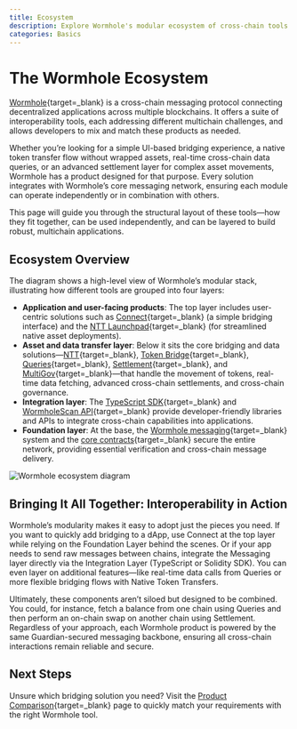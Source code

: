 ```yaml
---
title: Ecosystem
description: Explore Wormhole's modular ecosystem of cross-chain tools for messaging, bridging, governance, and developer integration.
categories: Basics
---
```


# The Wormhole Ecosystem

[Wormhole](/docs/protocol/introduction/){target=\_blank} is a cross-chain messaging protocol connecting decentralized applications across multiple blockchains. It offers a suite of interoperability tools, each addressing different multichain challenges, and allows developers to mix and match these products as needed.

Whether you’re looking for a simple UI-based bridging experience, a native token transfer flow without wrapped assets, real-time cross-chain data queries, or an advanced settlement layer for complex asset movements, Wormhole has a product designed for that purpose. Every solution integrates with Wormhole’s core messaging network, ensuring each module can operate independently or in combination with others.

This page will guide you through the structural layout of these tools—how they fit together, can be used independently, and can be layered to build robust, multichain applications.

## Ecosystem Overview

The diagram shows a high-level view of Wormhole’s modular stack, illustrating how different tools are grouped into four layers:

- **Application and user-facing products**: The top layer includes user-centric solutions such as [Connect](/docs/products/connect/overview/){target=\_blank} (a simple bridging interface) and the [NTT Launchpad](https://ntt.wormhole.com/){target=\_blank} (for streamlined native asset deployments).
- **Asset and data transfer layer**: Below it sits the core bridging and data solutions—[NTT](/docs/products/native-token-transfers/overview/){target=\_blank}, [Token Bridge](/docs/products/token-bridge/overview/){target=\_blank}, [Queries](/docs/products/queries/overview/){target=\_blank}, [Settlement](/docs/products/settlement/overview/){target=\_blank}, and [MultiGov](/docs/products/multigov/overview/){target=\_blank}—that handle the movement of tokens, real-time data fetching, advanced cross-chain settlements, and cross-chain governance.
- **Integration layer**: The [TypeScript SDK](/docs/tools/typescript-sdk/get-started/){target=\_blank}<!--, [Solidity SDK](/docs/tools/solidity-sdk/get-started/){target=\_blank},--> and [WormholeScan API](https://wormholescan.io/#/){target=\_blank} provide developer-friendly libraries and APIs to integrate cross-chain capabilities into applications.
- **Foundation layer**: At the base, the [Wormhole messaging](/docs/products/messaging/overview/){target=\_blank} system and the [core contracts](/docs/protocol/infrastructure/core-contracts/){target=\_blank} secure the entire network, providing essential verification and cross-chain message delivery.

![Wormhole ecosystem diagram](/docs/images/protocol/ecosystem/ecosystem-1.webp)

## Bringing It All Together: Interoperability in Action

Wormhole’s modularity makes it easy to adopt just the pieces you need. If you want to quickly add bridging to a dApp, use Connect at the top layer while relying on the Foundation Layer behind the scenes. Or if your app needs to send raw messages between chains, integrate the Messaging layer directly via the Integration Layer (TypeScript or Solidity SDK). You can even layer on additional features—like real-time data calls from Queries or more flexible bridging flows with Native Token Transfers.

Ultimately, these components aren’t siloed but designed to be combined. You could, for instance, fetch a balance from one chain using Queries and then perform an on-chain swap on another chain using Settlement. Regardless of your approach, each Wormhole product is powered by the same Guardian-secured messaging backbone, ensuring all cross-chain interactions remain reliable and secure.

## Next Steps

Unsure which bridging solution you need? Visit the [Product Comparison](/docs/products/overview/){target=\_blank} page to quickly match your requirements with the right Wormhole tool.
